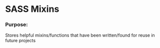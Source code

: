# SASS Mixins #

### Purpose: ###

Stores helpful mixins/functions that have been written/found for reuse in future projects
